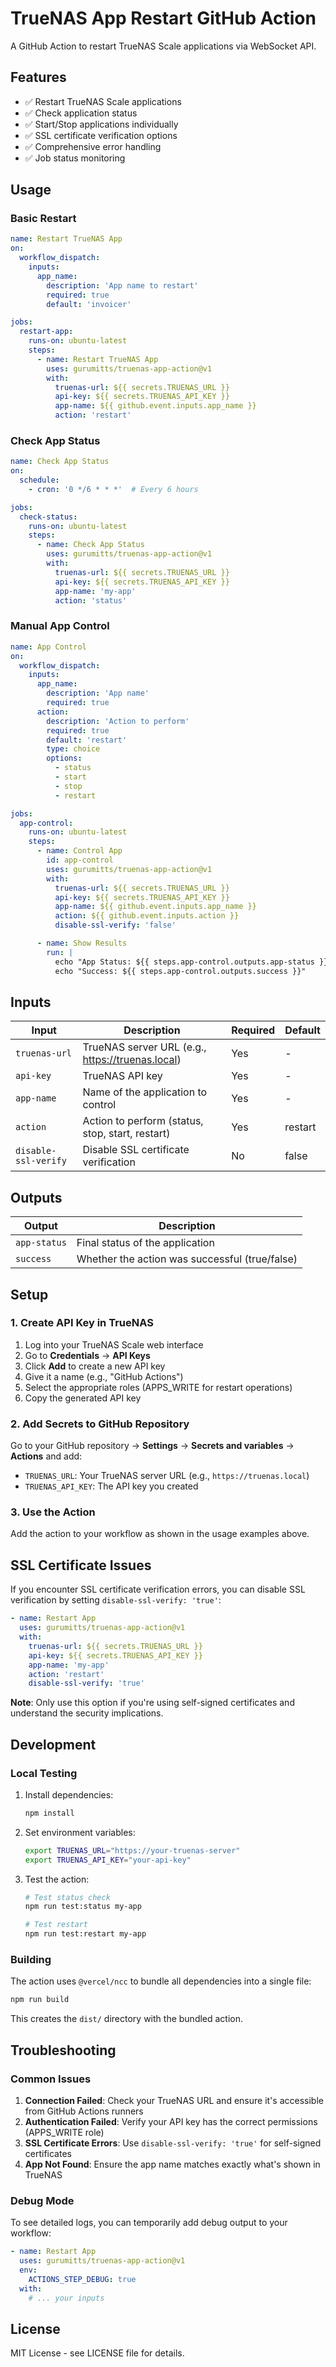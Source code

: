 # TrueNAS App Restart GitHub Action

A GitHub Action to restart TrueNAS Scale applications via WebSocket API.

## Features

- ✅ Restart TrueNAS Scale applications
- ✅ Check application status
- ✅ Start/Stop applications individually
- ✅ SSL certificate verification options
- ✅ Comprehensive error handling
- ✅ Job status monitoring

## Usage

### Basic Restart

```yaml
name: Restart TrueNAS App
on:
  workflow_dispatch:
    inputs:
      app_name:
        description: 'App name to restart'
        required: true
        default: 'invoicer'

jobs:
  restart-app:
    runs-on: ubuntu-latest
    steps:
      - name: Restart TrueNAS App
        uses: gurumitts/truenas-app-action@v1
        with:
          truenas-url: ${{ secrets.TRUENAS_URL }}
          api-key: ${{ secrets.TRUENAS_API_KEY }}
          app-name: ${{ github.event.inputs.app_name }}
          action: 'restart'
```

### Check App Status

```yaml
name: Check App Status
on:
  schedule:
    - cron: '0 */6 * * *'  # Every 6 hours

jobs:
  check-status:
    runs-on: ubuntu-latest
    steps:
      - name: Check App Status
        uses: gurumitts/truenas-app-action@v1
        with:
          truenas-url: ${{ secrets.TRUENAS_URL }}
          api-key: ${{ secrets.TRUENAS_API_KEY }}
          app-name: 'my-app'
          action: 'status'
```

### Manual App Control

```yaml
name: App Control
on:
  workflow_dispatch:
    inputs:
      app_name:
        description: 'App name'
        required: true
      action:
        description: 'Action to perform'
        required: true
        default: 'restart'
        type: choice
        options:
          - status
          - start
          - stop
          - restart

jobs:
  app-control:
    runs-on: ubuntu-latest
    steps:
      - name: Control App
        id: app-control
        uses: gurumitts/truenas-app-action@v1
        with:
          truenas-url: ${{ secrets.TRUENAS_URL }}
          api-key: ${{ secrets.TRUENAS_API_KEY }}
          app-name: ${{ github.event.inputs.app_name }}
          action: ${{ github.event.inputs.action }}
          disable-ssl-verify: 'false'

      - name: Show Results
        run: |
          echo "App Status: ${{ steps.app-control.outputs.app-status }}"
          echo "Success: ${{ steps.app-control.outputs.success }}"
```

## Inputs

| Input | Description | Required | Default |
|-------|-------------|----------|---------|
| `truenas-url` | TrueNAS server URL (e.g., https://truenas.local) | Yes | - |
| `api-key` | TrueNAS API key | Yes | - |
| `app-name` | Name of the application to control | Yes | - |
| `action` | Action to perform (status, stop, start, restart) | Yes | restart |
| `disable-ssl-verify` | Disable SSL certificate verification | No | false |

## Outputs

| Output | Description |
|--------|-------------|
| `app-status` | Final status of the application |
| `success` | Whether the action was successful (true/false) |

## Setup

### 1. Create API Key in TrueNAS

1. Log into your TrueNAS Scale web interface
2. Go to **Credentials** → **API Keys**
3. Click **Add** to create a new API key
4. Give it a name (e.g., "GitHub Actions")
5. Select the appropriate roles (APPS_WRITE for restart operations)
6. Copy the generated API key

### 2. Add Secrets to GitHub Repository

Go to your GitHub repository → **Settings** → **Secrets and variables** → **Actions** and add:

- `TRUENAS_URL`: Your TrueNAS server URL (e.g., `https://truenas.local`)
- `TRUENAS_API_KEY`: The API key you created

### 3. Use the Action

Add the action to your workflow as shown in the usage examples above.

## SSL Certificate Issues

If you encounter SSL certificate verification errors, you can disable SSL verification by setting `disable-ssl-verify: 'true'`:

```yaml
- name: Restart App
  uses: gurumitts/truenas-app-action@v1
  with:
    truenas-url: ${{ secrets.TRUENAS_URL }}
    api-key: ${{ secrets.TRUENAS_API_KEY }}
    app-name: 'my-app'
    action: 'restart'
    disable-ssl-verify: 'true'
```

**Note**: Only use this option if you're using self-signed certificates and understand the security implications.

## Development

### Local Testing

1. Install dependencies:
   ```bash
   npm install
   ```

2. Set environment variables:
   ```bash
   export TRUENAS_URL="https://your-truenas-server"
   export TRUENAS_API_KEY="your-api-key"
   ```

3. Test the action:
   ```bash
   # Test status check
   npm run test:status my-app

   # Test restart
   npm run test:restart my-app
   ```

### Building

The action uses `@vercel/ncc` to bundle all dependencies into a single file:

```bash
npm run build
```

This creates the `dist/` directory with the bundled action.

## Troubleshooting

### Common Issues

1. **Connection Failed**: Check your TrueNAS URL and ensure it's accessible from GitHub Actions runners
2. **Authentication Failed**: Verify your API key has the correct permissions (APPS_WRITE role)
3. **SSL Certificate Errors**: Use `disable-ssl-verify: 'true'` for self-signed certificates
4. **App Not Found**: Ensure the app name matches exactly what's shown in TrueNAS

### Debug Mode

To see detailed logs, you can temporarily add debug output to your workflow:

```yaml
- name: Restart App
  uses: gurumitts/truenas-app-action@v1
  env:
    ACTIONS_STEP_DEBUG: true
  with:
    # ... your inputs
```

## License

MIT License - see LICENSE file for details. 